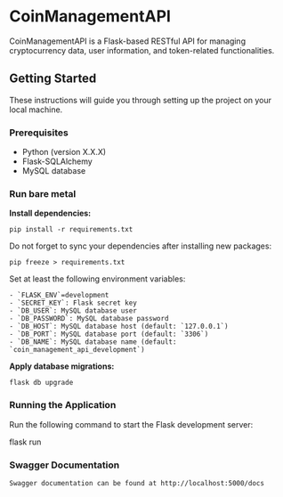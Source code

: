 # CoinManagementAPI

CoinManagementAPI is a Flask-based RESTful API for managing cryptocurrency data, user information, and token-related functionalities.

## Getting Started

These instructions will guide you through setting up the project on your local machine.

### Prerequisites

- Python (version X.X.X)
- Flask-SQLAlchemy
- MySQL database 

### Run bare metal

**Install dependencies:**

    pip install -r requirements.txt

Do not forget to sync your dependencies after installing new packages:

    pip freeze > requirements.txt

Set at least the following environment variables:

    - `FLASK_ENV`=development
    - `SECRET_KEY`: Flask secret key
    - `DB_USER`: MySQL database user
    - `DB_PASSWORD`: MySQL database password
    - `DB_HOST`: MySQL database host (default: `127.0.0.1`)
    - `DB_PORT`: MySQL database port (default: `3306`)
    - `DB_NAME`: MySQL database name (default: `coin_management_api_development`)

**Apply database migrations:**

    flask db upgrade

### Running the Application

Run the following command to start the Flask development server:

   flask run

 ### Swagger Documentation
    Swagger documentation can be found at http://localhost:5000/docs